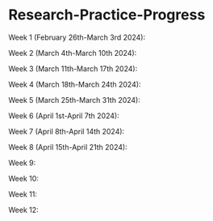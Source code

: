 # Research-Practice-Progress

Week 1 (February 26th-March 3rd 2024):

Week 2 (March 4th-March 10th 2024):

Week 3 (March 11th-March 17th 2024):

Week 4 (March 18th-March 24th 2024):

Week 5 (March 25th-March 31th 2024):

Week 6 (April 1st-April 7th 2024):

Week 7 (April 8th-April 14th 2024):

Week 8 (April 15th-April 21th 2024):

Week 9:

Week 10:

Week 11:

Week 12:
